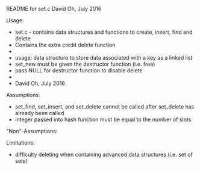 README for set.c
David Oh, July 2016

Usage:
 * set.c - contains data structures and functions to create, insert, find and delete
 * Contains the extra credit delete function
 * 
 * usage: data structure to store data associated with a key as a linked list
 *	  set_new must be given the destructor function (i.e. free)
 *	  pass NULL for destructor function to disable delete
 *
 * David Oh, July 2016

Assumptions:

- set_find, set_insert, and set_delete cannot be called after set_delete has already been called
- integer passed into hash function must be equal to the number of slots

"Non"-Assumptions:

Limitations:

- difficulty deleting when containing advanced data structures (i.e. set of sets)